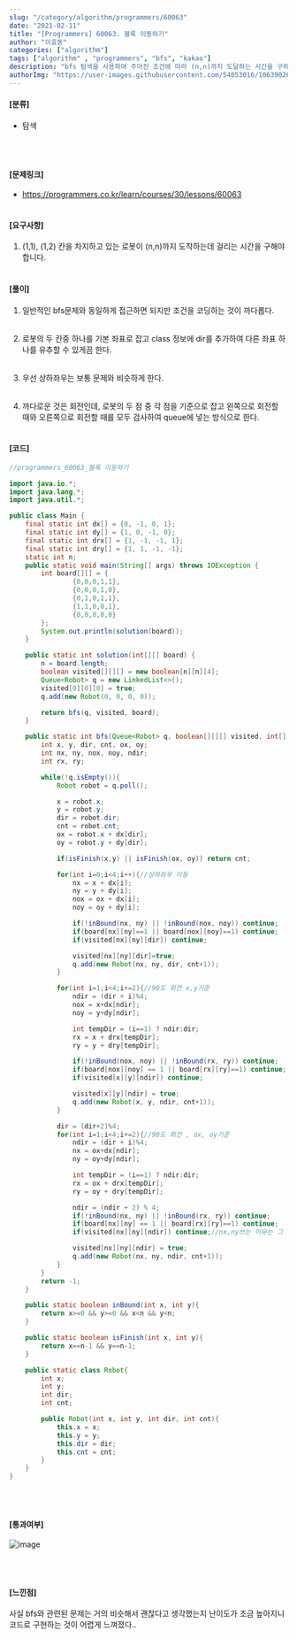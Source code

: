 ```yaml
---
slug: "/category/algorithm/programmers/60063"
date: "2021-02-11"
title: "[Programmers] 60063. 블록 이동하기"
author: "이효동"
categories: ["algorithm"]
tags: ["algorithm" , "programmers", "bfs", "kakao"]
description: "bfs 탐색을 사용하여 주어진 조건에 따라 (n,n)까지 도달하는 시간을 구하는 문제이다."
authorImg: "https://user-images.githubusercontent.com/54053016/106390261-d4693200-642a-11eb-8ac8-eb8203cf74b9.png"
---
```



#### [분류]
- 탐색

<br><br>

#### [문제링크]
- https://programmers.co.kr/learn/courses/30/lessons/60063
<br><br>


#### [요구사항]

1. (1,1), (1,2) 칸을 차지하고 있는 로봇이 (n,n)까지 도착하는데 걸리는 시간을 구해야 합니다.<br><br> 



#### [풀이]

1. 일반적인 bfs문제와 동일하게 접근하면 되지만 조건을 코딩하는 것이 까다롭다.<br><br>

2. 로봇의 두 칸중 하나를 기본 좌표로 잡고 class 정보에 dir를 추가하여 다른 좌표 하나를 유추할 수 있게끔 한다.<br><br>

3. 우선 상하좌우는 보통 문제와 비슷하게 한다.
<br><br>

4. 까다로운 것은 회전인데, 로봇의 두 점 중 각 점을 기준으로 잡고 왼쪽으로 회전할 때와 오른쪽으로 회전할 때를 모두 검사하여 queue에 넣는 방식으로 한다.<br><br>

#### [코드]
```java
//programmers_60063_블록 이동하기

import java.io.*;
import java.lang.*;
import java.util.*;

public class Main {
    final static int dx[] = {0, -1, 0, 1};
    final static int dy[] = {1, 0, -1, 0};
    final static int drx[] = {1, -1, -1, 1};
    final static int dry[] = {1, 1, -1, -1};
    static int n;
    public static void main(String[] args) throws IOException {
        int board[][] = {
                {0,0,0,1,1},
                {0,0,0,1,0},
                {0,1,0,1,1},
                {1,1,0,0,1},
                {0,0,0,0,0}
        };
        System.out.println(solution(board));
    }

    public static int solution(int[][] board) {
        n = board.length;
        boolean visited[][][] = new boolean[n][n][4];
        Queue<Robot> q = new LinkedList<>();
        visited[0][0][0] = true;
        q.add(new Robot(0, 0, 0, 0));

        return bfs(q, visited, board);
    }

    public static int bfs(Queue<Robot> q, boolean[][][] visited, int[][] board){
        int x, y, dir, cnt, ox, oy;
        int nx, ny, nox, noy, ndir;
        int rx, ry;

        while(!q.isEmpty()){
            Robot robot = q.poll();

            x = robot.x;
            y = robot.y;
            dir = robot.dir;
            cnt = robot.cnt;
            ox = robot.x + dx[dir];
            oy = robot.y + dy[dir];

            if(isFinish(x,y) || isFinish(ox, oy)) return cnt;

            for(int i=0;i<4;i++){//상하좌우 이동
                nx = x + dx[i];
                ny = y + dy[i];
                nox = ox + dx[i];
                noy = oy + dy[i];

                if(!inBound(nx, ny) || !inBound(nox, noy)) continue;
                if(board[nx][ny]==1 || board[nox][noy]==1) continue;
                if(visited[nx][ny][dir]) continue;

                visited[nx][ny][dir]=true;
                q.add(new Robot(nx, ny, dir, cnt+1));
            }

            for(int i=1;i<4;i+=2){//90도 회전 x,y기준
                ndir = (dir + i)%4;
                nox = x+dx[ndir];
                noy = y+dy[ndir];

                int tempDir = (i==1) ? ndir:dir;
                rx = x + drx[tempDir];
                ry = y + dry[tempDir];

                if(!inBound(nox, noy) || !inBound(rx, ry)) continue;
                if(board[nox][noy] == 1 || board[rx][ry]==1) continue;
                if(visited[x][y][ndir]) continue;

                visited[x][y][ndir] = true;
                q.add(new Robot(x, y, ndir, cnt+1));
            }

            dir = (dir+2)%4;
            for(int i=1;i<4;i+=2){//90도 회전 , ox, oy기준
                ndir = (dir + i)%4;
                nx = ox+dx[ndir];
                ny = oy+dy[ndir];

                int tempDir = (i==1) ? ndir:dir;
                rx = ox + drx[tempDir];
                ry = oy + dry[tempDir];

                ndir = (ndir + 2) % 4;
                if(!inBound(nx, ny) || !inBound(rx, ry)) continue;
                if(board[nx][ny] == 1 || board[rx][ry]==1) continue;
                if(visited[nx][ny][ndir]) continue;//nx,ny쓰는 이유는 그 점을 기준점으로 생각해야해서

                visited[nx][ny][ndir] = true;
                q.add(new Robot(nx, ny, ndir, cnt+1));
            }
        }
        return -1;
    }

    public static boolean inBound(int x, int y){
        return x>=0 && y>=0 && x<n && y<n;
    }

    public static boolean isFinish(int x, int y){
        return x==n-1 && y==n-1;
    }

    public static class Robot{
        int x;
        int y;
        int dir;
        int cnt;

        public Robot(int x, int y, int dir, int cnt){
            this.x = x;
            this.y = y;
            this.dir = dir;
            this.cnt = cnt;
        }
    }
}
```
<br><br>

#### [통과여부]
![image](https://user-images.githubusercontent.com/54053016/107617089-9bcf2100-6c92-11eb-9571-df21d34f4444.png)

<br><br>

#### [느낀점]
사실 bfs와 관련된 문제는 거의 비슷해서 괜찮다고 생각했는지 난이도가 조금 높아지니 코드로 구현하는 것이 어렵게 느껴졌다..